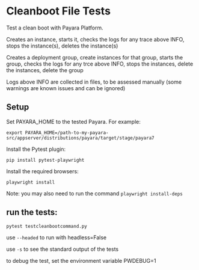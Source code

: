 # Cleanboot File Tests

Test a clean boot with Payara Platform.

Creates an instance, starts it, checks the logs for any trace above INFO, stops the instance(s), deletes the instance(s)

Creates a deployment group, create instances for that group, starts the group, checks the logs for any trce above INFO, stops the instances, delete the instances, delete the group

Logs above INFO are collected in files, to be assessed manually (some warnings are known issues and can be ignored)


## Setup

Set PAYARA_HOME to the tested Payara. For example:

    export PAYARA_HOME=/path-to-my-payara-src/appserver/distributions/payara/target/stage/payara7

Install the Pytest plugin:

    pip install pytest-playwright

Install the required browsers:

    playwright install

Note: you may also need to run the command `playwright install-deps`

## run the tests:

    pytest testcleanbootcommand.py

use `--headed` to run with headless=False

use `-s` to see the standard output of the tests

to debug the test, set the environment variable PWDEBUG=1